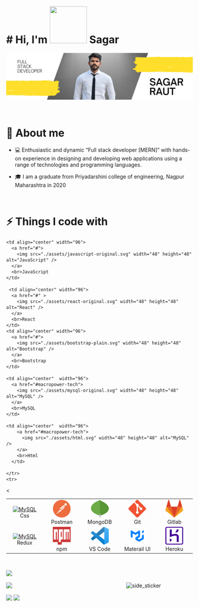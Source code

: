 
<h1>
  # Hi, I'm <img src="https://raw.githubusercontent.com/nixin72/nixin72/master/wave.gif" width="100" height="100">  Sagar

</h1>
<p align="left">
<img src="LOGO 1.png" alt="nametag" >
</p>
<br />

<h1>📖 About me</h1>

* 💻 Enthusiastic and dynamic “Full stack developer [MERN]” with hands-on experience in designing and developing web applications using a range of technologies and programming languages. 



* 🎓 I am a graduate from Priyadarshini college of engineering, Nagpur Maharashtra in 2020


<br />

<h1>⚡ Things I code with</h1>


<table >
    <tr >
       
    <td align="center" width="96">
      <a href="#">
        <img src="./assets/javascript-original.svg" width="48" height="48" alt="JavaScript" />
      </a>
      <br>JavaScript
    </td>
    
     <td align="center" width="96">
      <a href="#" >
        <img src="./assets/react-original.svg" width="48" height="48" alt="React" />
      </a>
      <br>React
    </td>
    <td align="center" width="96">
      <a href="#">
        <img src="./assets/bootstrap-plain.svg" width="48" height="48" alt="Bootstrap" />
      </a>
      <br>Bootstrap
    </td>
  
    <td align="center"  width="96">
      <a href="#macropower-tech">
        <img src="./assets/mysql-original.svg" width="48" height="48" alt="MySQL" />
      </a>
      <br>MySQL
    </td>

    <td align="center"  width="96">
        <a href="#macropower-tech">
          <img src="./assets/html.svg" width="48" height="48" alt="MySQL" />
        </a>
        <br>Html
      </td>
   
    </tr>
    <tr>

<td align="center"  width="96">
      <a href="#macropower-tech">
        <img src="./assets/css.svg" width="48" height="48" alt="MySQL" />
      </a>
      <br>Css
    </td>
<
<td align="center"  width="96">
      <a href="#macropower-tech">
        <img src="./assets/postman.svg" width="48" height="48" alt="MySQL" />
      </a>
      <br>Postman
    </td>

<td align="center"  width="96">
      <a href="#macropower-tech">
        <img src="./assets/mongodb.svg" width="48" height="48" alt="MySQL" />
      </a>
      <br>MongoDB
    </td>
<td align="center"  width="96">
      <a href="#macropower-tech">
        <img src="./assets/git.svg" width="48" height="48" alt="MySQL" />
      </a>
      <br>Git
    </td>
<td align="center"  width="96">
      <a href="#macropower-tech">
        <img src="./assets/gitlab.svg" width="48" height="48" alt="MySQL" />
      </a>
      <br>Gitlab
    </td>
    </tr>
    <tr>
<td align="center"  width="96">
      <a href="#macropower-tech">
        <img src="./assets/redux.svg" width="48" height="48" alt="MySQL" />
      </a>
      <br>Redux
    </td>
<td align="center"  width="96">
      <a href="#macropower-tech">
        <img src="./assets/npm.svg" width="48" height="48" alt="MySQL" />
      </a>
      <br>npm
    </td>



<td align="center"  width="96">
      <a href="#macropower-tech">
        <img src="./assets/visual-studio-code.svg" width="48" height="48" alt="MySQL" />
      </a>
      <br>VS Code
    </td>
<td align="center"  width="96">
      <a href="#macropower-tech">
        <img src="./assets/materialui.png" width="48" height="48" alt="MySQL" />
      </a>
      <br>Materail UI
    </td>
<td align="center"  width="96">
      <a href="#macropower-tech">
        <img src="./assets/heroku.svg" width="48" height="48" alt="MySQL" />
      </a>
      <br>Heroku
    </td>
    </tr>
</table>


<br />


<a><img src="https://user-images.githubusercontent.com/73097560/115834477-dbab4500-a447-11eb-908a-139a6edaec5c.gif"></a>
<p>
<img align="right" width="180" alt="side_sticker" src="https://media.giphy.com/media/TEnXkcsHrP4YedChhA/giphy.gif" />

<img src="https://github-readme-stats.vercel.app/api?username=raut07sagar&show_icons=true&theme=radical" />
</p>
<img src="https://github-readme-streak-stats.herokuapp.com/?user=raut07sagar&theme=radical" />

<img src="https://github-readme-stats.vercel.app/api/top-langs/?username=raut07sagar&layout=compact&theme=radical&langs_count=6" />



